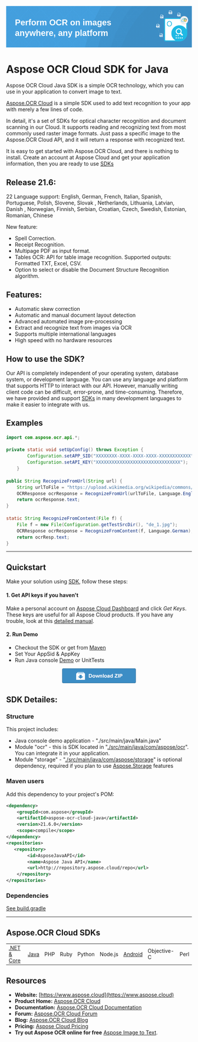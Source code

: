 <img src="sourceTest/heading.png">

# Aspose OCR Cloud SDK for Java

Aspose OCR Cloud Java SDK is a simple OCR technology, which you can use in your application to convert image to text.

[Aspose.OCR Cloud](https://products.aspose.cloud/ocr/cloud) is a simple SDK used to add text recognition to your app with merely a few lines of code.

In detail, it's a set of SDKs for optical character recognition and document scanning in our Cloud. It supports reading and recognizing text from most commonly used raster image formats. Just pass a specific image to the Aspose.OCR Cloud API, and it will return a response with recognized text.

It is easy to get started with Aspose.OCR Cloud, and there is nothing to install. Create an account at Aspose Cloud and get your application information, then you are ready to use [SDKs](#asposeocr-cloud-sdks)

## Release 21.6:

22 Language support: English, German, French, Italian, Spanish, Portuguese, Polish, Slovene, Slovak , Netherlands, Lithuania, Latvian, Danish , Norwegian, Finnish, Serbian, Croatian, Czech, Swedish, Estonian, Romanian, Chinese


New feature:


- Spell Correction.
- Receipt Recognition.
- Multipage PDF as input format.
- Tables OCR: API for table image recognition. Supported outputs: Formatted TXT, Excel, CSV.
- Option to select or disable the Document Structure Recognition algorithm.



## Features:

- Automatic skew correction
- Automatic and manual document layout detection
- Advanced automated image pre-processing
- Extract and recognize text from images via OCR
- Supports multiple international languages
- High speed with no hardware resources

## How to use the SDK?

Our API is completely independent of your operating system, database system, or development language. You can use any language and platform that supports HTTP to interact with our API. However, manually writing client code can be difficult, error-prone, and time-consuming. Therefore, we have provided and support [SDKs](#asposeocr-cloud-sdks) in many development languages to make it easier to integrate with us.

## Examples

```java
import com.aspose.ocr.api.*;

private static void setUpConfig() throws Exception {
        Configuration.setAPP_SID("XXXXXXXX-XXXX-XXXX-XXXX-XXXXXXXXXXXX");
        Configuration.setAPI_KEY("XXXXXXXXXXXXXXXXXXXXXXXXXXXXXXXX");
    }

public String RecognizeFromUrl(String url) {
    String urlToFile = "https://upload.wikimedia.org/wikipedia/commons/2/2f/Book_of_Abraham_FirstPage.png";
    OCRResponse ocrResponse = RecognizeFromUrl(urlToFile, Language.English);
    return ocrResponse.text;
}

static String RecognizeFromContent(File f) {
    File f = new File(Configuration.getTestSrcDir(), "de_1.jpg");
    OCRResponse ocrResponse = RecognizeFromContent(f, Language.German);
    return ocrResp.text;
}
```
_________________________



## Quickstart

Make your solution using [SDK](#asposeocr-cloud-sdks), follow these steps:

#### 1. Get API keys if you haven't

Make a personal account on [Aspose Cloud Dashboard](https://dashboard.aspose.cloud/#/) and click _Get Keys_. These keys are useful for all Aspose Cloud products. If you have any trouble, look at this [detailed manual](https://docs.aspose.cloud/display/totalcloud/Create+New+App+and+Get+App+Key+and+SID).

#### 2. Run Demo

  * Checkout the SDK or get from [Maven](https://repository.aspose.cloud/webapp/#/artifacts/browse/tree/General/repo/com/aspose/aspose-ocr-cloud)
  * Set Your AppSid & AppKey
  * Run Java console [Demo](./src/main/java/com/aspose/Demo.java) or UnitTests
 

<p align="center">
  <a title="Download ZIP" href="https://github.com/aspose-ocr-cloud/aspose-ocr-cloud-java/archive/master.zip">
     <img src="sourceTest/download.png" />
  </a>
</p>


## SDK Detailes:   

### Structure

This project includes:   
- Java console demo application - "./src/main/java/Main.java"
- Module "ocr" - this is SDK located in "[./src/main/java/com/aspose/ocr](./src/main/java/com/aspose/ocr)". You can integrate it in your application.
- Module "storage" - "[./src/main/java/com/aspose/storage](./src/main/java/com/aspose/storage)" is optional dependency, required if you plan to use [Aspose.Storage](https://github.com/aspose-storage-cloud/) features

### Maven users

Add this dependency to your project's POM:

```xml
<dependency>
    <groupId>com.aspose</groupId>
    <artifactId>aspose-ocr-cloud-java</artifactId>
    <version>21.6.0</version>
    <scope>compile</scope>
</dependency>
<repositories>
   <repository>
        <id>AsposeJavaAPI</id>
        <name>Aspose Java API</name>
        <url>http://repository.aspose.cloud/repo</url>
    </repository>
</repositories>            
```



### Dependencies
[See build.gradle](./build.gradle#L27)
_________________________

## Aspose.OCR Cloud SDKs

||||||||||
|--------------|----------|-------|-------|-------|---------|---------|----------|-------|
|[.NET & Core](https://github.com/aspose-ocr-cloud/aspose-ocr-cloud-dotnet)|[Java](https://github.com/aspose-ocr-cloud/aspose-ocr-cloud-java)|PHP|Ruby|Python|Node.js|[Android](https://github.com/aspose-ocr-cloud/aspose-ocr-cloud-android)|Objective-C|Perl|

## Resources

- **Website:** [https://www.aspose.cloud](https://www.aspose.cloud)
- **Product Home:** [Aspose.OCR Cloud](https://products.aspose.cloud/ocr/family)
- **Documentation:** [Aspose.OCR Cloud Documentation](https://docs.aspose.cloud/display/ocrcloud/Home)
- **Forum:** [Aspose.OCR Cloud Forum](https://forum.aspose.cloud/c/ocr)
- **Blog:** [Aspose.OCR Cloud Blog](https://blog.aspose.cloud/category/ocr/)
- **Pricing:** [Aspose Cloud Pricing](https://purchase.aspose.cloud/pricing)
- **Try out Aspose OCR online for free** [Aspose Image to Text](https://products.aspose.app/ocr/scan-image).
